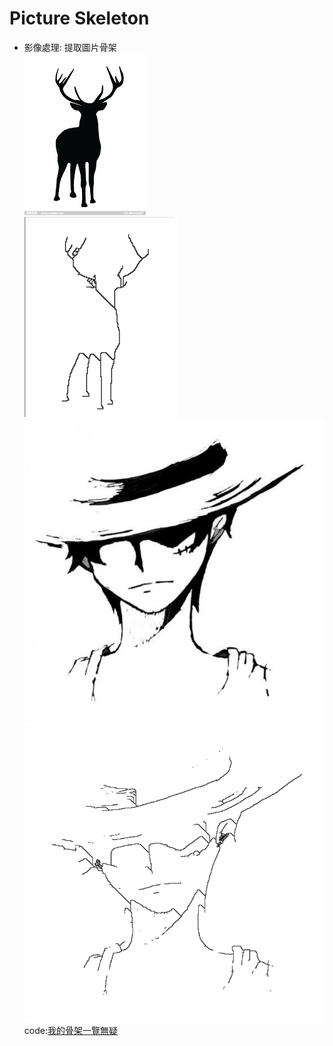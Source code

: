 # Picture Skeleton  
* 影像處理: 提取圖片骨架  
![image](pic/18.png)    
![image](pic/17.png)  
![image](pic/16.png)  
![image](pic/11.png)  
code:[我的骨架一覽無疑](skeleton.py)
